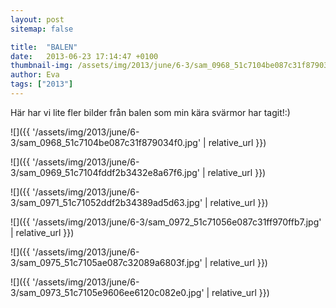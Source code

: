 ```yaml
---
layout: post
sitemap: false

title:  "BALEN"
date:   2013-06-23 17:14:47 +0100
thumbnail-img: /assets/img/2013/june/6-3/sam_0968_51c7104be087c31f879034f0.jpg
author: Eva
tags: ["2013"]
---
```


Här har vi lite fler bilder från balen som min kära svärmor har tagit!:)

![]({{ '/assets/img/2013/june/6-3/sam_0968_51c7104be087c31f879034f0.jpg'  | relative_url }})

![]({{ '/assets/img/2013/june/6-3/sam_0969_51c7104fddf2b3432e8a67f6.jpg'  | relative_url }})

![]({{ '/assets/img/2013/june/6-3/sam_0971_51c71052ddf2b34389ad5d63.jpg'  | relative_url }})

![]({{ '/assets/img/2013/june/6-3/sam_0972_51c71056e087c31ff970ffb7.jpg'  | relative_url }})

![]({{ '/assets/img/2013/june/6-3/sam_0975_51c7105ae087c32089a6803f.jpg'  | relative_url }})

![]({{ '/assets/img/2013/june/6-3/sam_0973_51c7105e9606ee6120c082e0.jpg'  | relative_url }})

